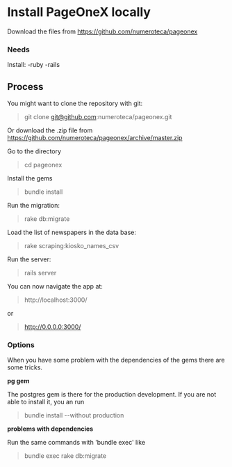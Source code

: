 Install PageOneX locally
==========================
Download the files from https://github.com/numeroteca/pageonex

### Needs
Install:
-ruby
-rails

Process
-------------------------
You might want to clone the repository with git:
> git clone git@github.com:numeroteca/pageonex.git

Or download the .zip file from https://github.com/numeroteca/pageonex/archive/master.zip

Go to the directory
> cd pageonex

Install the gems
> bundle install

Run the migration:
> rake db:migrate

Load the list of newspapers in the data base:
> rake scraping:kiosko_names_csv

Run the server:
> rails server

You can now navigate the app at:
> http://localhost:3000/ 

or 
> http://0.0.0.0:3000/

### Options
When you have some problem with the dependencies of the gems there are some tricks.

**pg gem**

The postgres gem is there for the production development. If you are not able to install it, you an run
>bundle install --without production

**problems with dependencies**

Run the same commands with 'bundle exec' like
>bundle exec rake db:migrate
